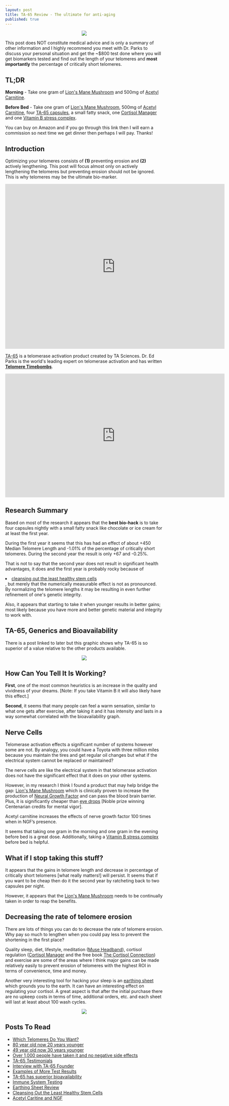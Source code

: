```yaml
---
layout: post
title: TA-65 Review - The ultimate for anti-aging
published: true
---
```


<center><img src="/images/vulcan-salute.png"></center>
<p>This post does NOT constitute medical advice and is only a summary of other information and I highly recommend you meet with Dr. Parks to discuss your personal situation and get the ~$800 test done where you will get biomarkers tested and find out the length of your telomeres and <b>most importantly</b> the percentage of critically short telomeres.
<h2>TL;DR</h2>
<p><b>Morning</b> - Take one gram of <a href="http://www.runtogold.com/lionsmanemushroom">Lion's Mane Mushroom</a> and 500mg of <a href="http://www.runtogold.com/acetylcarnitine">Acetyl Carnitine</a>.
<p><b>Before Bed</b> - Take one gram of <a href="http://www.runtogold.com/lionsmanemushroom">Lion's Mane Mushroom</a>, 500mg of <a href="http://www.runtogold.com/acetylcarnitine">Acetyl Carnitine</a>, four <a href="http://www.runtogold.com/ta65">TA-65 capsules</a>, a small fatty snack, one <a href="http://www.runtogold.com/cortisolmanager">Cortisol Manager</a> and one <a href="http://www.runtogold.com/vitaminb">Vitamin B stress complex</a>.
<p>You can buy on Amazon and if you go through this link then I will earn a commission so next time we get dinner then perhaps I will pay. Thanks!
<h2>Introduction</h2>
<p>Optimizing your telomeres consists of <b>(1)</b> preventing erosion and <b>(2)</b> actively lengthening. This post will focus almost only on actively lengthening the telomeres but preventing erosion should not be ignored. This is why telomeres may be the ultimate bio-marker.
<center><iframe width="700" height="525" src="https://www.youtube.com/embed/HE85fk28btI" frameborder="0" allowfullscreen></iframe></center>
<p><a href="http://www.runtogold.com/ta65">TA-65</a> is a telomerase activation product created by TA Sciences. Dr. Ed Parks is the world's leading expert on telomerase activation and has written <b><a href="http://www.runtogold.com/telomeretimebombs">Telomere Timebombs</a></b>.
<center><iframe width="700" height="394" src="https://www.youtube.com/embed/4IasoJuTxnc" frameborder="0" allowfullscreen></iframe></center>
<h2>Research Summary</h2>
<p>Based on most of the research it appears that the <b>best bio-hack</b> is to take four capsules nightly with a small fatty snack like chocolate or ice cream for at least the first year.
<p>During the first year it seems that this has had an effect of about +450 Median Telomere Length and -1.01% of the percentage of critically short telomeres. During the second year the result is only +67 and -0.25%.
<p>That is not to say that the second year does not result in significant health advantages, it does and the first year is probably rocky because of <li><a href="http://www.rechargebiomedical.com/70-years-since-hiroshima-atomic-bomb-detonated-is-radiation-good-or-bad/">cleansing out the least healthy stem cells</a></li>, but merely that the numerically measurable effect is not as pronounced. By normalizing the telomere lengths it may be resulting in even further refinement of one's genetic integrity.
<p>Also, it appears that starting to take it when younger results in better gains; most likely because you have more and better genetic material and integrity to work with.
<h2>TA-65, Generics and Bioavailability</h2>
<p>There is a post linked to later but this graphic shows why TA-65 is so superior of a value relative to the other products available.
<center><img src="/images/ta-65-bioavailability.png"></center>
<h2>How Can You Tell It Is Working?</h2>
<p><b>First</b>, one of the most common heuristics is an increase in the quality and vividness of your dreams. [Note: If you take Vitamin B it will also likely have this effect.]
<p><b>Second</b>, it seems that many people can feel a warm sensation, similar to what one gets after exercise, after taking it and it has intensity and lasts in a way somewhat correlated with the bioavailability graph.
<h2>Nerve Cells</h2>
<p>Telomerase activation effects a significant number of systems however some are not. By analogy, you could have a Toyota with three million miles because you maintain the tires and get regular oil changes but what if the electrical system cannot be replaced or maintained?
<p>The nerve cells are like the electrical system in that telomerase activation does not have the significant effect that it does on your other systems.
<p>However, in my research I think I found a product that may help bridge the gap: <a href="http://www.runtogold.com/lionsmanemushroom">Lion's Mane Mushroom</a> which is clinically proven to increase the production of <a href="https://en.wikipedia.org/wiki/Nerve_growth_factor">Neural Growth Factor</a> and can pass the blood brain barrier. Plus, it is significantly cheaper than <a href="http://www.independent.co.uk/news/science/is-this-the-secret-of-eternal-life-1674005.html">eye drops</a> [Noble prize winning Centenarian credits for mental vigor].
<p>Acetyl carnitine increases the effects of nerve growth factor 100 times when in NGF’s presence.
<p>It seems that taking one gram in the morning and one gram in the evening before bed is a great dose. Additionally, taking a <a href="http://www.runtogold.com/vitaminb">Vitamin B stress complex</a> before bed is helpful.
<h2>What if I stop taking this stuff?</h2>
<p>It appears that the gains in telomere length and decrease in percentage of critically short telomeres [what really matters!] will persist. It seems that if you want to be cheap then do it the second year by ratcheting back to two capsules per night.
<p>However, it appears that the <a href="http://www.runtogold.com/lionsmanemushroom">Lion's Mane Mushroom</a> needs to be continually taken in order to reap the benefits.
<h2>Decreasing the rate of telomere erosion</h2>
<p>There are lots of things you can do to decrease the rate of telomere erosion. Why pay so much to lengthen when you could pay less to prevent the shortening in the first place?
<p>Quality sleep, diet, lifestyle, meditation (<a href="http://www.runtogold.com/museheadband">Muse Headband</a>), cortisol regulation (<a href="http://www.runtogold.com/cortisolmanager">Cortisol Manager</a> and the free book <a href="http://cortisolconnection.com/">The Cortisol Connection</a>) and exercise are some of the areas where I think major gains can be made relatively easily to prevent erosion of telomeres with the highest ROI in terms of convenience, time and money.
<p>Another very interesting tool for hacking your sleep is an <a href="http://www.runtogold.com/earthingsheet">earthing sheet</a> which grounds you to the earth. It can have an interesting effect on regulating your cortisol. A great aspect is that after the initial purchase there are no upkeep costs in terms of time, additional orders, etc. and each sheet will last at least about 100 wash cycles.
<center><img src="/images/earthing-sheet-cortisol.png"></center>
<h2>Posts To Read</h2>
<ul><li><a href="http://www.rechargebiomedical.com/which-76-yo-telomeres-would-you-rather-have/">Which Telomeres Do You Want?</a></li>
<li><a href="http://www.rechargebiomedical.com/my-80yo-patient-now-measures-20-years-younger-after-just-three-years-of-ta/">80 year old now 20 years younger</a></li>
<li><a href="http://www.rechargebiomedical.com/will-49-yo-mark-now-have-the-life-expectancy-of-a-19-yo-mark/">49 year old now 30 years younger</a></li>
<li><a href="http://www.drbartnof.com/ta-65-telomere-supplement.html">Over 1,000 people have taken it and no negative side effects</a></li>
<li><a href="http://www.tasciences.com/ta-65/testimonials/">TA-65 Testimonials</a></li>
<li><a href="http://www.agemarker.com/2011/08/exclusive-interview-with-ta-sciences-founder-noel-patton-part-1/">Interview with TA-65 Founder</a></li>
<li><a href="http://www.rechargebiomedical.com/what-is-a-year-in-your-telomeres-part-3-of-3/">Examples of More Test Results</a></li>
<li><a href="http://www.revgenetics.com/ta-65/ta65-data-shows-it-is-dramatically-better">TA-65 has superior bioavailability</a></li>
<li><a href="http://www.rechargebiomedical.com/are-your-naive-t-cells-more-like-martin-riggs-or-roger-murtaugh/">Immune System Testing</a></li>
<li><a href="http://www.foodrenegade.com/can-earthing-help-adrenal-fatigue/">Earthing Sheet Review</a></li>
<li><a href="http://www.rechargebiomedical.com/70-years-since-hiroshima-atomic-bomb-detonated-is-radiation-good-or-bad/">Cleansing Out the Least Healthy Stem Cells</a></li>
<li><a href="http://intelegen.com/nutrients/brain_regeneration_key_nutrients.htm">Acetyl Caritine and NGF</a></li>
</ul>